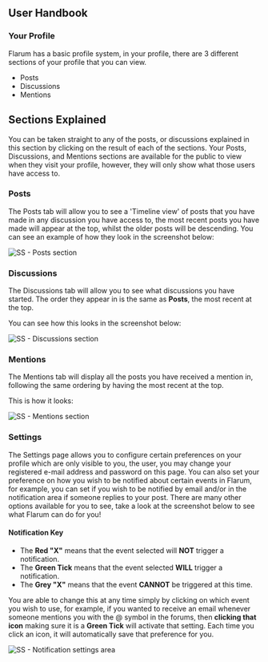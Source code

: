 ## User Handbook
### Your Profile

Flarum has a basic profile system, in your profile, there are 3 different sections of your profile that you can view.

 - Posts
 - Discussions
 - Mentions

## Sections Explained

You can be taken straight to any of the posts, or discussions explained in this section by clicking on the result of each of the sections. Your Posts, Discussions, and Mentions sections are available for the public to view when they visit your profile, however, they will only show what those users have access to.

### Posts
The Posts tab will allow you to see a 'Timeline view' of posts that you have made in any discussion you have access to, the most recent posts you have made will appear at the top, whilst the older posts will be descending.
You can see an example of how they look in the screenshot below:

![SS - Posts section](687474703a2f2f692e696d6775722e636f6d2f42756538425a312e706e67.png)

### Discussions
The Discussions tab will allow you to see what discussions you have started. The order they appear in is the same as **Posts**, the most recent at the top.

You can see how this looks in the screenshot below:

![SS - Discussions section](687474703a2f2f692e696d6775722e636f6d2f5a316a41324e622e706e67.png)

### Mentions
The Mentions tab will display all the posts you have received a mention in, following the same ordering by having the most recent at the top.

This is how it looks:

![SS - Mentions section](687474703a2f2f692e696d6775722e636f6d2f34536762687a4c2e706e67.png)

### Settings

The Settings page allows you to configure certain preferences on your profile which are only visible to you, the user, you may change your registered e-mail address and password on this page. You can also set your preference on how you wish to be notified about certain events in Flarum, for example, you can set if you wish to be notified by email and/or in the notification area if someone replies to your post. There are many other options available for you to see, take a look at the screenshot below to see what Flarum can do for you!

#### Notification Key

 - The **Red "X"** means that the event selected will **NOT** trigger a notification.
 - The **Green Tick** means that the event selected **WILL** trigger a notification.
 - The **Grey "X"** means that the event **CANNOT** be triggered at this time.

You are able to change this at any time simply by clicking on which event you wish to use, for example, if you wanted to receive an email whenever someone mentions you with the @ symbol in the forums, then **clicking that icon** making sure it is a **Green Tick** will activate that setting. Each time you click an icon, it will automatically save that preference for you.

![SS - Notification settings area](687474703a2f2f692e696d6775722e636f6d2f3744355a65506c2e706e67.png)
